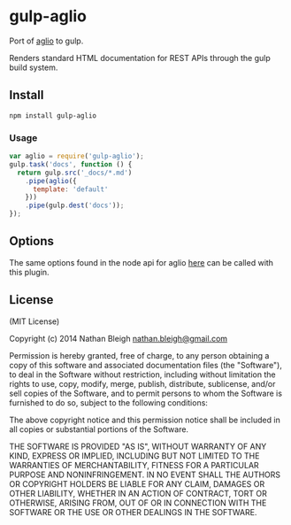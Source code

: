 gulp-aglio
=========

Port of [aglio](https://github.com/danielgtaylor/aglio) to gulp.

Renders standard HTML documentation for
REST APIs through the gulp build system.

## Install

```
npm install gulp-aglio
```

### Usage
````javascript
var aglio = require('gulp-aglio');
gulp.task('docs', function () {
  return gulp.src('_docs/*.md')
    .pipe(aglio({
      template: 'default'
    }))
    .pipe(gulp.dest('docs'));
});
````

## Options

The same options found in the node api for aglio [here](https://github.com/danielgtaylor/aglio#agliorender-blueprint-options-callback)
can be called with this plugin.

## License

(MIT License)

Copyright (c) 2014 Nathan Bleigh nathan.bleigh@gmail.com

Permission is hereby granted, free of charge, to any person obtaining a copy of this software and associated documentation files (the "Software"), to deal in the Software without restriction, including without limitation the rights to use, copy, modify, merge, publish, distribute, sublicense, and/or sell copies of the Software, and to permit persons to whom the Software is furnished to do so, subject to the following conditions:

The above copyright notice and this permission notice shall be included in all copies or substantial portions of the Software.

THE SOFTWARE IS PROVIDED "AS IS", WITHOUT WARRANTY OF ANY KIND, EXPRESS OR IMPLIED, INCLUDING BUT NOT LIMITED TO THE WARRANTIES OF MERCHANTABILITY, FITNESS FOR A PARTICULAR PURPOSE AND NONINFRINGEMENT. IN NO EVENT SHALL THE AUTHORS OR COPYRIGHT HOLDERS BE LIABLE FOR ANY CLAIM, DAMAGES OR OTHER LIABILITY, WHETHER IN AN ACTION OF CONTRACT, TORT OR OTHERWISE, ARISING FROM, OUT OF OR IN CONNECTION WITH THE SOFTWARE OR THE USE OR OTHER DEALINGS IN THE SOFTWARE.

